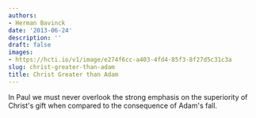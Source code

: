 ```yaml
---
authors:
- Herman Bavinck
date: '2013-06-24'
description: ''
draft: false
images:
- https://hcti.io/v1/image/e274f6cc-a403-4fd4-85f3-8f27d5c31c3a
slug: christ-greater-than-adam
title: Christ Greater than Adam
---
```


In Paul we must never overlook the strong emphasis on the superiority of Christ's gift when compared to the consequence of Adam's fall.